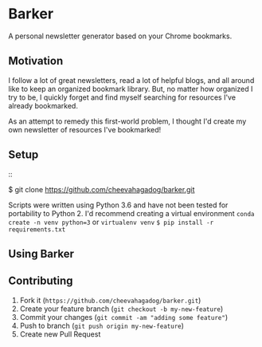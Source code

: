 Barker
======

A personal newsletter generator based on your Chrome bookmarks.

Motivation
----------
I follow a lot of great newsletters, read a lot of helpful blogs, and all around like to keep an organized bookmark library. But, no matter how organized I try to be, I quickly forget and find myself searching for resources I've already bookmarked.

As an attempt to remedy this first-world problem, I thought I'd create my own newsletter of resources I've bookmarked!

Setup
-----
::

$ git clone https://github.com/cheevahagadog/barker.git


Scripts were written using Python 3.6 and have not been tested for portability to Python 2.
I'd recommend creating a virtual environment
```conda create -n venv python=3```
or 
```virtualenv venv```
```$ pip install -r requirements.txt```

Using Barker
------------


Contributing
------------
1. Fork it (`https://github.com/cheevahagadog/barker.git`)
2. Create your feature branch (`git checkout -b my-new-feature`)
3. Commit your changes (`git commit -am "adding some feature"`)
4. Push to branch (`git push origin my-new-feature`)
5. Create new Pull Request
